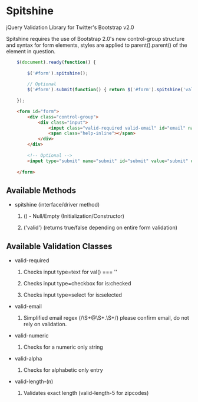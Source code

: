 Spitshine
=========

jQuery Validation Library for Twitter&#39;s Bootstrap v2.0

Spitshine requires the use of Bootstrap 2.0's new control-group structure and syntax for form elements, styles are applied to parent().parent() of the element in question.

```javascript
	$(document).ready(function() {
					
		$('#form').spitshine();
		
		// Optional
		$('#form').submit(function() { return $('#form').spitshine('valid'); });
		
	});
```

```html
	<form id="form">
		<div class="control-group">
			<div class="input">
				<input class="valid-required valid-email" id="email" name="email" type="text" />
				<span class="help-inline"></span>
			</div>
		</div>
		
		<!-- Optional -->
		<input type="submit" name="submit" id="submit" value="submit" onsubmit="return $('#form').spitshine('valid');" />
		
	</form>	
```

Available Methods
-------------------------

* spitshine (interface/driver method)

	1) () - Null/Empty (Initialization/Constructor)
	
	2) ('valid') (returns true/false depending on entire form validation)

Available Validation Classes
-------------------------

* valid-required

	1) Checks input type=text for val() === ''
	
	2) Checks input type=checkbox for is:checked
	
	3) Checks input type=select for is:selected
	
* valid-email

	1) Simplified email regex (/\S+@\S+\.\S+/) please confirm email, do not rely on validation.
	
* valid-numeric

	1) Checks for a numeric only string 
	
* valid-alpha

	1) Checks for alphabetic only entry

* valid-length-(n)

	1) Validates exact length (valid-length-5 for zipcodes)